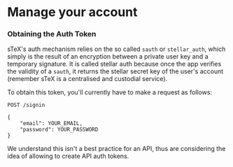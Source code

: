 # Manage your account

### Obtaining the Auth Token
sTeX's auth mechanism relies on the so called `sauth` or `stellar_auth`, which simply is the result of an encryption between a private user key and a temporary signature. It is called stellar auth because once the app verifies the validity of a `sauth`, it returns the stellar secret key of the user's account (remember sTeX is a centralised and custodial service).

To obtain this token, you'll currently have to make a request as follows:

```
POST /signin

{
	"email": YOUR_EMAIL,
	"password": YOUR_PASSWORD
}
```

We understand this isn't a best practice for an API, thus are considering the idea of allowing to create API auth tokens.

